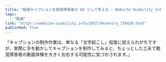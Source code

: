 ```yaml
---
title: "動画キャプションを聴覚障害者の UX として考える — Website Usability Info"
tags:
  - "動画"
link: "https://website-usability.info/2017/04/entry_170420.html"
published: true
---
```


「キャプションの制作作業は、単なる「文字起こし」程度に捉えられがちですが、実際に手を動かしてキャプションを制作してみると、ちょっとした工夫で聴覚障害者の動画体験を大きく左右する可能性に気づかされます。」
